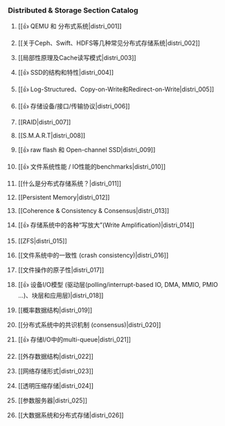 ### Distributed & Storage Section Catalog



1. [[👍 QEMU 和 分布式系统|distri_001]]

1. [[关于Ceph、Swift、HDFS等几种常见分布式存储系统|distri_002]]

1. [[局部性原理及Cache读写模式|distri_003]]

1. [[👍 SSD的结构和特性|distri_004]]

1. [[👍 Log-Structured、Copy-on-Write和Redirect-on-Write|distri_005]]

1. [[👍 存储设备/接口/传输协议|distri_006]]

1. [[RAID|distri_007]]

1. [[S.M.A.R.T|distri_008]]

1. [[👍 raw flash 和 Open-channel SSD|distri_009]]

1. [[👍 文件系统性能 / IO性能的benchmarks|distri_010]]

1. [[什么是分布式存储系统？|distri_011]]

1. [[Persistent Memory|distri_012]]

1. [[Coherence & Consistency & Consensus|distri_013]]

1. [[👍 存储系统中的各种“写放大”(Write Amplification)|distri_014]]

1. [[ZFS|distri_015]]

1. [[文件系统中的一致性 (crash consistency)|distri_016]]

1. [[文件操作的原子性|distri_017]]

1. [[👍 设备I/O模型 (驱动层(polling/interrupt-based IO, DMA, MMIO, PMIO ...)、块层和应用层)|distri_018]]

1. [[概率数据结构|distri_019]]

1. [[分布式系统中的共识机制 (consensus)|distri_020]]

1. [[👍 存储I/O中的multi-queue|distri_021]]

1. [[外存数据结构|distri_022]]

1. [[网络存储形式|distri_023]]

1. [[透明压缩存储|distri_024]]

1. [[参数服务器|distri_025]]

1. [[大数据系统和分布式存储|distri_026]]